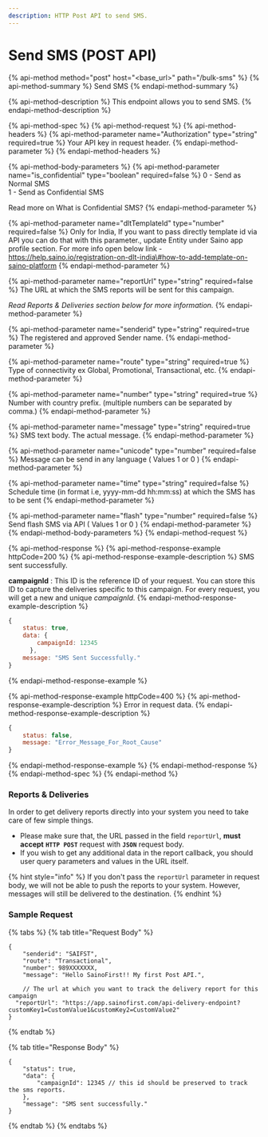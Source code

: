 ```yaml
---
description: HTTP Post API to send SMS.
---
```


# Send SMS \(POST API\)

{% api-method method="post" host="<base\_url>" path="/bulk-sms" %}
{% api-method-summary %}
Send SMS
{% endapi-method-summary %}

{% api-method-description %}
This endpoint allows you to send SMS.
{% endapi-method-description %}

{% api-method-spec %}
{% api-method-request %}
{% api-method-headers %}
{% api-method-parameter name="Authorization" type="string" required=true %}
Your API key in request header.
{% endapi-method-parameter %}
{% endapi-method-headers %}

{% api-method-body-parameters %}
{% api-method-parameter name="is\_confidential" type="boolean" required=false %}
0 - Send as Normal SMS  
1 - Send as Confidential SMS  
  
Read more on What is Confidential SMS?
{% endapi-method-parameter %}

{% api-method-parameter name="dltTemplateId" type="number" required=false %}
Only for India, If you want to pass directly template id via API you can do that with this parameter., update Entity under Saino app profile section. For more info open below link - https://help.saino.io/registration-on-dlt-india\#how-to-add-template-on-saino-platform
{% endapi-method-parameter %}

{% api-method-parameter name="reportUrl" type="string" required=false %}
The URL at which the SMS reports will be sent for this campaign.   
  
_Read Reports & Deliveries section below for more information._
{% endapi-method-parameter %}

{% api-method-parameter name="senderid" type="string" required=true %}
The registered and approved Sender name.
{% endapi-method-parameter %}

{% api-method-parameter name="route" type="string" required=true %}
Type of connectivity ex Global, Promotional, Transactional, etc.
{% endapi-method-parameter %}

{% api-method-parameter name="number" type="string" required=true %}
Number with country prefix. \(multiple numbers can be separated by comma.\)
{% endapi-method-parameter %}

{% api-method-parameter name="message" type="string" required=true %}
SMS text body. The actual message.
{% endapi-method-parameter %}

{% api-method-parameter name="unicode" type="number" required=false %}
Message can be send in any language \( Values 1 or 0 \)
{% endapi-method-parameter %}

{% api-method-parameter name="time" type="string" required=false %}
Schedule time \(in format i.e, yyyy-mm-dd hh:mm:ss\) at which the SMS has to be sent
{% endapi-method-parameter %}

{% api-method-parameter name="flash" type="number" required=false %}
Send flash SMS via API \( Values 1 or 0 \)
{% endapi-method-parameter %}
{% endapi-method-body-parameters %}
{% endapi-method-request %}

{% api-method-response %}
{% api-method-response-example httpCode=200 %}
{% api-method-response-example-description %}
SMS sent successfully.  
  
**campaignId** : This ID is the reference ID of your request. You can store this ID to capture the deliveries specific to this campaign.  For every request, you will get a new and unique _campaignId._
{% endapi-method-response-example-description %}

```javascript
{
    status: true,
    data: {
        campaignId: 12345
      },
    message: "SMS Sent Successfully."
}
```
{% endapi-method-response-example %}

{% api-method-response-example httpCode=400 %}
{% api-method-response-example-description %}
Error in request data.
{% endapi-method-response-example-description %}

```javascript
{
    status: false,
    message: "Error_Message_For_Root_Cause"
}
```
{% endapi-method-response-example %}
{% endapi-method-response %}
{% endapi-method-spec %}
{% endapi-method %}

### Reports & Deliveries

In order to get delivery reports directly into your system you need to take care of few simple things.

* Please make sure that, the URL passed in the field `reportUrl`, **must accept** **`HTTP POST`** request with **`JSON`** request body.
* If you wish to get any additional data in the report callback, you should user query parameters and values in the URL itself.

{% hint style="info" %}
If you don't pass the `reportUrl` parameter in request body, we will not be able to push the reports to your system. However, messages will still be delivered to the destination.
{% endhint %}

### Sample Request

{% tabs %}
{% tab title="Request Body" %}
```text
{
	"senderid": "SAIFST",
	"route": "Transactional",
	"number": 989XXXXXXX,
	"message": "Hello SainoFirst!! My first Post API.",
	
	// The url at which you want to track the delivery report for this campaign
  "reportUrl": "https://app.sainofirst.com/api-delivery-endpoint?customKey1=CustomValue1&customKey2=CustomValue2" 
}
```
{% endtab %}

{% tab title="Response Body" %}
```text
{
    "status": true,
    "data": {
        "campaignId": 12345 // this id should be preserved to track the sms reports.
    },
    "message": "SMS sent successfully."
}
```
{% endtab %}
{% endtabs %}



